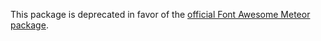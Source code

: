 This package is deprecated in favor of the [official Font Awesome Meteor package](https://atmospherejs.com/fortawesome/fontawesome).
